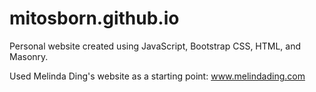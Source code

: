 # mitosborn.github.io
Personal website created using JavaScript, Bootstrap CSS, HTML, and Masonry.

Used Melinda Ding's website as a starting point: www.melindading.com